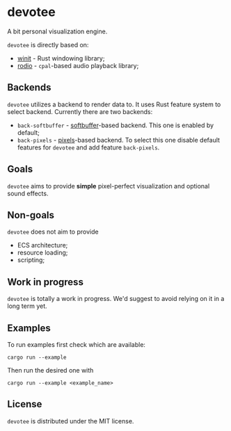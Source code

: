 # devotee
A bit personal visualization engine.

`devotee` is directly based on:
- [winit](https://crates.io/crates/winit) - Rust windowing library;
- [rodio](https://crates.io/crates/rodio) - `cpal`-based audio playback library;

## Backends

`devotee` utilizes a backend to render data to.
It uses Rust feature system to select backend.
Currently there are two backends:

- `back-softbuffer` - [softbuffer](https://crates.io/crates/softbuffer)-based backend.
  This one is enabled by default;
- `back-pixels` - [pixels](https://crates.io/crates/pixels)-based backend.
  To select this one disable default features for `devotee` and add feature `back-pixels`.

## Goals

`devotee` aims to provide __simple__ pixel-perfect visualization and optional sound effects.

## Non-goals

`devotee` does not aim to provide
- ECS architecture;
- resource loading;
- scripting;

## Work in progress

`devotee` is totally a work in progress.
We'd suggest to avoid relying on it in a long term yet.

## Examples

To run examples first check which are available:

```
cargo run --example
```

Then run the desired one with

```
cargo run --example <example_name>
```

## License

`devotee` is distributed under the MIT license.
